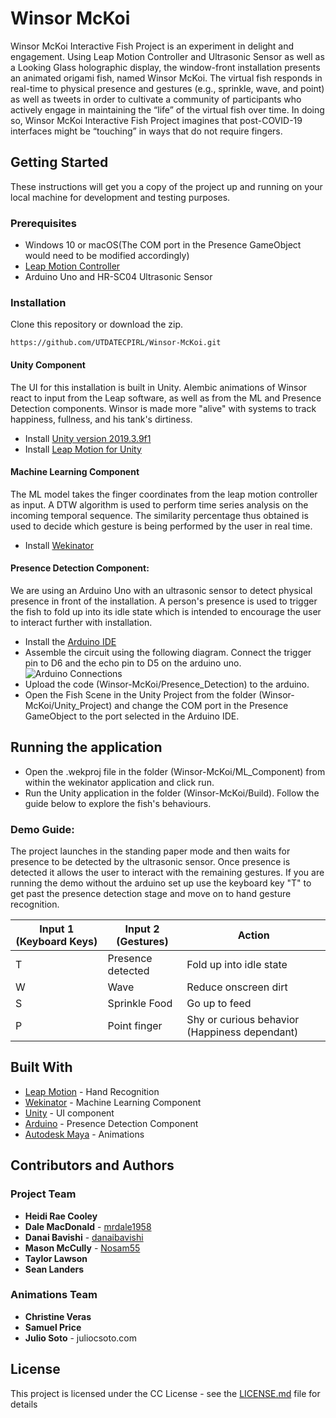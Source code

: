 # Winsor McKoi 
Winsor McKoi Interactive Fish Project is an experiment in delight and engagement. Using Leap Motion Controller and Ultrasonic Sensor as well as a Looking Glass holographic display, the window-front installation presents an animated origami fish, named Winsor McKoi. The virtual fish responds in real-time to physical presence and gestures (e.g., sprinkle, wave, and point) as well as tweets in order to cultivate a community of participants who actively engage in maintaining the “life” of the virtual fish over time. In doing so, Winsor McKoi Interactive Fish Project imagines that post-COVID-19 interfaces might be “touching” in ways that do not require fingers.

## Getting Started
These instructions will get you a copy of the project up and running on your local machine for development and testing purposes. 

### Prerequisites 
* Windows 10 or macOS(The COM port in the Presence GameObject would need to be modified accordingly)
* [Leap Motion Controller](https://www.ultraleap.com/product/leap-motion-controller/)
* Arduino Uno and HR-SC04 Ultrasonic Sensor

### Installation
Clone this repository or download the zip.
```
https://github.com/UTDATECPIRL/Winsor-McKoi.git
```
#### Unity Component
The UI for this installation is built in Unity. Alembic animations of Winsor react to input from the Leap software, as well as from the ML and Presence Detection components. Winsor is made more "alive" with systems to track happiness, fullness, and his tank's dirtiness. 
* Install [Unity version 2019.3.9f1](https://store.unity.com/#plans-individual)
* Install [Leap Motion for Unity](https://developer.leapmotion.com/unity#5436356) 

#### Machine Learning Component
The ML model takes the finger coordinates from the leap motion controller as input. A DTW algorithm is used to perform time series analysis on the incoming temporal sequence. The similarity percentage thus obtained is used to decide which gesture is being performed by the user in real time.   
* Install [Wekinator](http://www.wekinator.org/downloads/)

#### Presence Detection Component:
We are using an Arduino Uno with an ultrasonic sensor to detect physical presence in front of the installation. A person's presence is used to trigger the fish to fold up into its idle state which is intended to encourage the user to interact further with installation. 
* Install the [Arduino IDE](https://www.arduino.cc/en/main/software)
* Assemble the circuit using the following diagram. Connect the trigger pin to D6 and the echo pin to D5 on the arduino uno.
![Arduino Connections](https://hackster.imgix.net/uploads/attachments/991561/uploads2ftmp2ff6c8de93-288c-4663-9a29-31c8e61172812fultrasonic5_WCDWvutJmv.png?auto=compress%2Cformat&w=1280&h=960&fit=max)
* Upload the code (Winsor-McKoi/Presence_Detection) to the arduino. 
* Open the Fish Scene in the Unity Project from the folder (Winsor-McKoi/Unity_Project) and change the COM port in the Presence GameObject to the port selected in the Arduino IDE. 

## Running the application
* Open the .wekproj file in the folder (Winsor-McKoi/ML_Component) from within the wekinator application and click run.
* Run the Unity application in the folder (Winsor-McKoi/Build). Follow the guide below to explore the fish's behaviours. 

### Demo Guide:
The project launches in the standing paper mode and then waits for presence to be detected by the ultrasonic sensor. Once presence is detected it allows the user to interact with the remaining gestures. If you are running the demo without the arduino set up use the keyboard key "T" to get past the presence detection stage and move on to hand gesture recognition. 

**Input 1 (Keyboard Keys)** | **Input 2 (Gestures)** | **Action**
------------ | ------------- | ------------ 
 T | Presence detected | Fold up into idle state
 W | Wave | Reduce onscreen dirt
 S | Sprinkle Food | Go up to feed
 P | Point finger | Shy or curious behavior (Happiness dependant)

## Built With
* [Leap Motion](https://developer.leapmotion.com/unity) - Hand Recognition
* [Wekinator](http://www.wekinator.org/) - Machine Learning Component
* [Unity](https://unity.com/) - UI component
* [Arduino](https://www.arduino.cc/en/main/software) - Presence Detection Component
* [Autodesk Maya](https://www.autodesk.com/products/maya/overview?support=ADVANCED&plc=MAYA&term=1-YEAR&quantity=1) - Animations 

## Contributors and Authors

### Project Team
* **Heidi Rae Cooley**
* **Dale MacDonald** - [mrdale1958](https://github.com/mrdale1958?tab=repositories)
* **Danai Bavishi** - [danaibavishi](https://github.com/danaibavishi)
* **Mason McCully** - [Nosam55](https://github.com/Nosam55)
* **Taylor Lawson**
* **Sean Landers**

### Animations Team
* **Christine Veras**
* **Samuel Price**
* **Julio Soto** - juliocsoto.com


## License
This project is licensed under the CC License - see the [LICENSE.md](LICENSE.md) file for details
